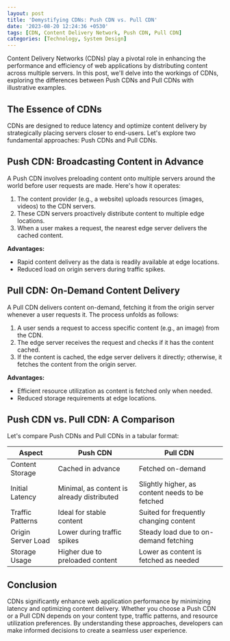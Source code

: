 ```yaml
---
layout: post
title: 'Demystifying CDNs: Push CDN vs. Pull CDN'
date: '2023-08-20 12:24:36 +0530'
tags: [CDN, Content Delivery Network, Push CDN, Pull CDN]
categories: [Technology, System Design]
---
```


Content Delivery Networks (CDNs) play a pivotal role in enhancing the performance and efficiency of web applications by distributing content across multiple servers. In this post, we'll delve into the workings of CDNs, exploring the differences between Push CDNs and Pull CDNs with illustrative examples.

## The Essence of CDNs

CDNs are designed to reduce latency and optimize content delivery by strategically placing servers closer to end-users. Let's explore two fundamental approaches: Push CDNs and Pull CDNs.

## Push CDN: Broadcasting Content in Advance

A Push CDN involves preloading content onto multiple servers around the world before user requests are made. Here's how it operates:

1. The content provider (e.g., a website) uploads resources (images, videos) to the CDN servers.
2. These CDN servers proactively distribute content to multiple edge locations.
3. When a user makes a request, the nearest edge server delivers the cached content.

**Advantages:**
- Rapid content delivery as the data is readily available at edge locations.
- Reduced load on origin servers during traffic spikes.

## Pull CDN: On-Demand Content Delivery

A Pull CDN delivers content on-demand, fetching it from the origin server whenever a user requests it. The process unfolds as follows:

1. A user sends a request to access specific content (e.g., an image) from the CDN.
2. The edge server receives the request and checks if it has the content cached.
3. If the content is cached, the edge server delivers it directly; otherwise, it fetches the content from the origin server.

**Advantages:**
- Efficient resource utilization as content is fetched only when needed.
- Reduced storage requirements at edge locations.

## Push CDN vs. Pull CDN: A Comparison

Let's compare Push CDNs and Pull CDNs in a tabular format:

| Aspect | Push CDN | Pull CDN |
|--------|----------|----------|
| Content Storage | Cached in advance | Fetched on-demand |
| Initial Latency | Minimal, as content is already distributed | Slightly higher, as content needs to be fetched |
| Traffic Patterns | Ideal for stable content | Suited for frequently changing content |
| Origin Server Load | Lower during traffic spikes | Steady load due to on-demand fetching |
| Storage Usage | Higher due to preloaded content | Lower as content is fetched as needed |

## Conclusion

CDNs significantly enhance web application performance by minimizing latency and optimizing content delivery. Whether you choose a Push CDN or a Pull CDN depends on your content type, traffic patterns, and resource utilization preferences. By understanding these approaches, developers can make informed decisions to create a seamless user experience.